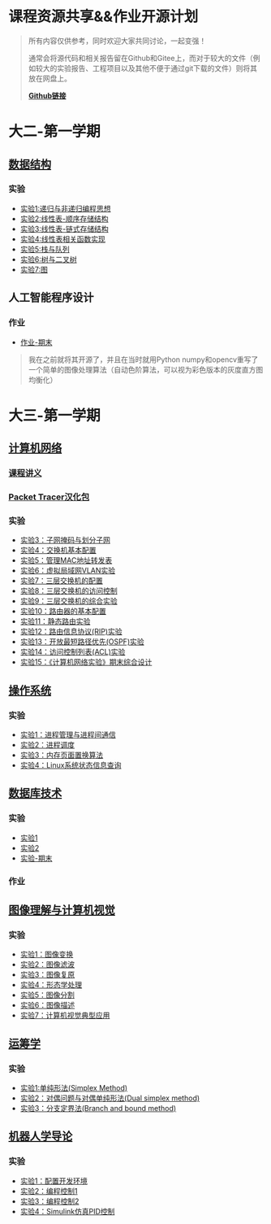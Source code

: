# 课程资源共享&&作业开源计划

> 所有内容仅供参考，同时欢迎大家共同讨论，一起变强！
>
> 通常会将源代码和相关报告留在Github和Gitee上，而对于较大的文件（例如较大的实验报告、工程项目以及其他不便于通过git下载的文件）则将其放在网盘上。
>
> [**Github链接**](https://github.com/Steven-Zhl/YNU_CoursesLib)

# 大二-第一学期

## [数据结构](./数据结构/Introduction.md)

### 实验

* [实验1:递归与非递归编程思想](./数据结构/Introduction.md#实验1)
* [实验2:线性表-顺序存储结构](./数据结构/Introduction.md#实验2)
* [实验3:线性表-链式存储结构](./数据结构/Introduction.md#实验3)
* [实验4:线性表相关函数实现](./数据结构/Introduction.md#实验4)
* [实验5:栈与队列](./数据结构/Introduction.md#实验5)
* [实验6:树与二叉树](./数据结构/Introduction.md#实验6)
* [实验7:图](./数据结构/Introduction.md#实验7)

## 人工智能程序设计

### 作业

* [作业-期末](https://github.com/Steven-Zhl/SimpleImgProcess)

> 我在之前就将其开源了，并且在当时就用Python numpy和opencv重写了一个简单的图像处理算法（自动色阶算法，可以视为彩色版本的灰度直方图均衡化）

# 大三-第一学期

## [计算机网络](./计算机网络/Introduction.md)

### [课程讲义](https://github.com/wangjin0818/Computer_Network_2023/)

### [Packet Tracer汉化包](./计算机网络/Introduction.md#packet-tracer汉化包)

### 实验

* [实验3：子网掩码与划分子网](./计算机网络/Introduction.md#实验3-子网掩码与划分子网)
* [实验4：交换机基本配置](./计算机网络/Introduction.md#实验4-交换机基本配置)
* [实验5：管理MAC地址转发表](./计算机网络/Introduction.md#实验5-管理mac地址转发表)
* [实验6：虚拟局域网VLAN实验](./计算机网络/Introduction.md#实验6-虚拟局域网vlan实验)
* [实验7：三层交换机的配置](./计算机网络/Introduction.md#实验7-三层交换机的配置)
* [实验8：三层交换机的访问控制](./计算机网络/Introduction.md#实验8-三层交换机的访问控制)
* [实验9：三层交换机的综合实验](./计算机网络/Introduction.md#实验9-三层交换机的综合实验)
* [实验10：路由器的基本配置](./计算机网络/Introduction.md#实验10-路由器的基本配置)
* [实验11：静态路由实验](./计算机网络/Introduction.md#实验11-静态路由实验)
* [实验12：路由信息协议(RIP)实验](./计算机网络/Introduction.md#实验12-路由信息协议rip实验)
* [实验13：开放最短路径优先(OSPF)实验](./计算机网络/Introduction.md#实验13-开放最短路径优先ospf实验)
* [实验14：访问控制列表(ACL)实验](./计算机网络/Introduction.md#实验14-访问控制列表acl实验)
* [实验15：《计算机网络实验》期末综合设计](./计算机网络/Introduction.md#实验15-计算机网络实验期末综合设计)

## [操作系统](./操作系统/Introduction.md)

### 实验

* [实验1：进程管理与进程间通信](./操作系统/Introduction.md#实验1进程管理与进程间通信)
* [实验2：进程调度](./操作系统/Introduction.md#实验2进程调度)
* [实验3：内存页面置换算法](./操作系统/Introduction.md#实验3内存页面置换算法)
* [实验4：Linux系统状态信息查询](./操作系统/Introduction.md#实验4Linux系统状态信息查询)

## [数据库技术](./数据库技术/Introduction.md)

### 实验

* [实验1](./数据库技术/Introduction.md#实验1mysql基本操作)
* [实验2](./数据库技术/Introduction.md#实验2数据的插入更新与删除数据的简单查询)
* [实验-期末](./数据库技术/Introduction.md#实验-期末)

### 作业

## [图像理解与计算机视觉](./图像理解与计算机视觉/Introduction.md)

### 实验

* [实验1：图像变换](./图像理解与计算机视觉/Introduction.md#实验1图像变换)
* [实验2：图像滤波](./图像理解与计算机视觉/Introduction.md#实验2图像滤波)
* [实验3：图像复原](./图像理解与计算机视觉/Introduction.md#实验3图像复原)
* [实验4：形态学处理](./图像理解与计算机视觉/Introduction.md#实验4形态学处理)
* [实验5：图像分割](./图像理解与计算机视觉/Introduction.md#实验5图像分割)
* [实验6：图像描述](./图像理解与计算机视觉/Introduction.md#实验6图像描述)
* [实验7：计算机视觉典型应用](./图像理解与计算机视觉/Introduction.md#实验7计算机视觉典型应用)

## [运筹学](./运筹学/Introduction.md)

### 实验

* [实验1:单纯形法(Simplex Method)](./运筹学/Introduction.md#实验1单纯形法simplex-method)
* [实验2：对偶问题与对偶单纯形法(Dual simplex method)](./运筹学/Introduction.md#实验2对偶问题与对偶单纯形法dual-simplex-method)
* [实验3：分支定界法(Branch and bound method)](./运筹学/Introduction.md#实验3分支定界法branch-and-bound-method)

## [机器人学导论](./机器人学导论/Introduction.md)

### 实验

* [实验1：配置开发环境](./机器人学导论/Introduction.md#实验1配置开发环境)
* [实验2：编程控制1](./机器人学导论/Introduction.md#实验2编程控制1)
* [实验3：编程控制2](./机器人学导论/Introduction.md#实验3编程控制2)
* [实验4：Simulink仿真PID控制](./机器人学导论/Introduction.md#实验4simulink仿真pid控制)
